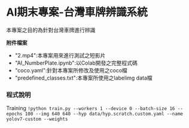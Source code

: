 # AI期末專案-台灣車牌辨識系統  
本專案之目的為針對台灣車牌進行辨識  

**附件檔案**  
* "2.mp4":本專案用來進行測試之短影片  
* "AI_NumberPlate.ipynb":以Colab開發之完整程式碼  
* "coco.yaml":針對本專案所修改及使用之coco檔  
* "predefined_classes.txt":本專案所使用之labelimg data檔  

### 程式說明  
Training
`!python train.py --workers 1 --device 0 --batch-size 16 --epochs 100 --img 640 640 --hyp data/hyp.scratch.custom.yaml --name yolov7-custom --weights`    
